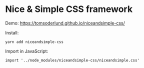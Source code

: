 # Nice & Simple CSS framework

Demo: https://tomsoderlund.github.io/niceandsimple-css/

Install:

    yarn add niceandsimple-css

Import in JavaScript:

    import '../node_modules/niceandsimple-css/niceandsimple.css'
